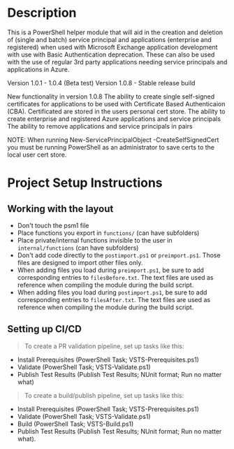 ﻿# Description

This is a PowerShell helper module that will aid in the creation and deletion of (single and batch) service principal and applications (enterprise and registered) when used with Microsoft Exchange application development with use with Basic Authentication deprecation. These can also be used with the use of regular 3rd party applications needing service principals and applications in Azure.

Version 1.0.1 - 1.0.4 (Beta test)
Version 1.0.8 - Stable release build

New functionality in version 1.0.8
The ability to create single self-signed certificates for applications to be used with Certificate Based Authenticaion (CBA). Certificated are stored in the users personal cert store.
The ability to create enterprise and registered Azure applications and service principals
The ability to remove applications and service principals in pairs

NOTE: When running New-ServicePrincipalObject -CreateSelfSignedCert you must be running PowerShell as an administrator to save certs to the local user cert store.

# Project Setup Instructions
## Working with the layout

 - Don't touch the psm1 file
 - Place functions you export in `functions/` (can have subfolders)
 - Place private/internal functions invisible to the user in `internal/functions` (can have subfolders)
 - Don't add code directly to the `postimport.ps1` or `preimport.ps1`.
   Those files are designed to import other files only.
 - When adding files you load during `preimport.ps1`, be sure to add corresponding entries to `filesBefore.txt`.
   The text files are used as reference when compiling the module during the build script.
 - When adding files you load during `postimport.ps1`, be sure to add corresponding entries to `filesAfter.txt`.
   The text files are used as reference when compiling the module during the build script.

## Setting up CI/CD

> To create a PR validation pipeline, set up tasks like this:

 - Install Prerequisites (PowerShell Task; VSTS-Prerequisites.ps1)
 - Validate (PowerShell Task; VSTS-Validate.ps1)
 - Publish Test Results (Publish Test Results; NUnit format; Run no matter what)

> To create a build/publish pipeline, set up tasks like this:

 - Install Prerequisites (PowerShell Task; VSTS-Prerequisites.ps1)
 - Validate (PowerShell Task; VSTS-Validate.ps1)
 - Build (PowerShell Task; VSTS-Build.ps1)
 - Publish Test Results (Publish Test Results; NUnit format; Run no matter what).

